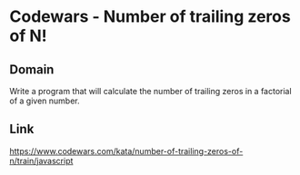 # Codewars - Number of trailing zeros of N!

## Domain
Write a program that will calculate the number of trailing zeros in a factorial of a given number.

## Link
https://www.codewars.com/kata/number-of-trailing-zeros-of-n/train/javascript
